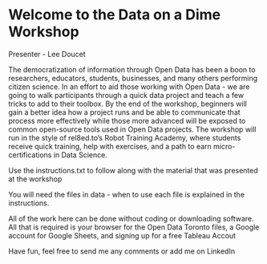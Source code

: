 # Welcome to the Data on a Dime Workshop 

Presenter - Lee Doucet

The democratization of information through Open Data has been a boon to researchers, educators, students, businesses, and many others performing citizen science. In an effort to aid those working with Open Data - we are going to walk participants through a quick data project and teach a few tricks to add to their toolbox. By the end of the workshop, beginners will gain a better idea how a project runs and be able to communicate that process more effectively while those more advanced will be exposed to common open-source tools used in Open Data projects. The workshop will run in the style of rel8ed.to’s Robot Training Academy, where students receive quick training, help with exercises, and a path to earn micro-certifications in Data Science.


Use the instructions.txt to follow along with the material that was presented at the workshop

You will need the files in data - when to use each file is explained in the instructions.

All of the work here can be done without coding or downloading software. All that is required is your browser for the Open Data Toronto files, a Google account for 
Google Sheets, and signing up for a free Tableau Accout

Have fun, feel free to send me any comments or add me on LinkedIn


